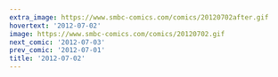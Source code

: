 ```yaml
---
extra_image: https://www.smbc-comics.com/comics/20120702after.gif
hovertext: '2012-07-02'
image: https://www.smbc-comics.com/comics/20120702.gif
next_comic: '2012-07-03'
prev_comic: '2012-07-01'
title: '2012-07-02'
---
```


